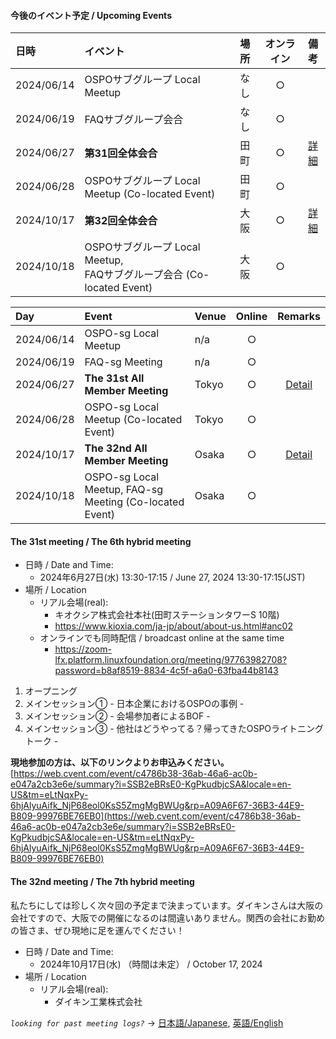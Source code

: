 #### 今後のイベント予定 / Upcoming Events  

|日時|イベント|場所|オンライン|備考|  
|:--|:--|:--|:--:|:--:|  
|2024/06/14|OSPOサブグループ Local Meetup|なし|○| |  
|2024/06/19|FAQサブグループ会合|なし|○| |  
|2024/06/27|**第31回全体会合**|田町|○|[詳細](#the-31st-meeting--the-6th-hybrid-meeting)|  
|2024/06/28|OSPOサブグループ Local Meetup (Co-located Event)|田町|○| |  
|2024/10/17|**第32回全体会合**|大阪|○|[詳細](#the-32nd-meeting--the-7th-hybrid-meeting)|  
|2024/10/18|OSPOサブグループ Local Meetup, <br> FAQサブグループ会合 (Co-located Event)|大阪|○| |  

|Day|Event|Venue|Online|Remarks|  
|:--|:--|:--|:--:|:--:|  
|2024/06/14|OSPO-sg Local Meetup|n/a|○| |  
|2024/06/19|FAQ-sg Meeting|n/a|○| |  
|2024/06/27|**The 31st All Member Meeting**|Tokyo|○|[Detail](#the-31st-meeting--the-6th-hybrid-meeting)|  
|2024/06/28|OSPO-sg Local Meetup (Co-located Event)|Tokyo|○| |  
|2024/10/17|**The 32nd All Member Meeting**|Osaka|○|[Detail](#the-32nd-meeting--the-7th-hybrid-meeting)|  
|2024/10/18|OSPO-sg Local Meetup, FAQ-sg Meeting (Co-located Event)|Osaka|○| |  

#### The 31st meeting / The 6th hybrid meeting

- 日時 / Date and Time:
  - 2024年6月27日(水) 13:30-17:15 / June 27, 2024 13:30-17:15(JST)
- 場所 / Location
  - リアル会場(real):
    - キオクシア株式会社本社(田町ステーションタワーS 10階)
    - https://www.kioxia.com/ja-jp/about/about-us.html#anc02
  - オンラインでも同時配信 / broadcast online at the same time
    - https://zoom-lfx.platform.linuxfoundation.org/meeting/97763982708?password=b8af8519-8834-4c5f-a6a0-63fba44b8143

1. オープニング
2. メインセッション① - 日本企業におけるOSPOの事例 -
3. メインセッション② - 会場参加者によるBOF -
4. メインセッション③ - 他社はどうやってる？帰ってきたOSPOライトニングトーク -

**現地参加の方は、以下のリンクよりお申込みください。**
[https://web.cvent.com/event/c4786b38-36ab-46a6-ac0b-e047a2cb3e6e/summary?i=SSB2eBRsE0-KgPkudbjcSA&locale=en-US&tm=eLtNqxPy-6hjAlyuAifk_NjP68eol0KsS5ZmgMgBWUg&rp=A09A6F67-36B3-44E9-B809-99976BE76EB0](https://web.cvent.com/event/c4786b38-36ab-46a6-ac0b-e047a2cb3e6e/summary?i=SSB2eBRsE0-KgPkudbjcSA&locale=en-US&tm=eLtNqxPy-6hjAlyuAifk_NjP68eol0KsS5ZmgMgBWUg&rp=A09A6F67-36B3-44E9-B809-99976BE76EB0)

#### The 32nd meeting / The 7th hybrid meeting

私たちにしては珍しく次々回の予定まで決まっています。ダイキンさんは大阪の会社ですので、大阪での開催になるのは間違いありません。関西の会社にお勤めの皆さま、ぜひ現地に足を運んでください！

- 日時 / Date and Time:
  - 2024年10月17日(水) （時間は未定） / October 17, 2024
- 場所 / Location
  - リアル会場(real):
    - ダイキン工業株式会社

*`looking for past meeting logs?`* → [日本語/Japanese](https://openchain-project.github.io/OpenChain-JWG/meeting-minutes.html), [英語/English](https://openchain-project.github.io/OpenChain-JWG/meeting-minutes_en.html)  
